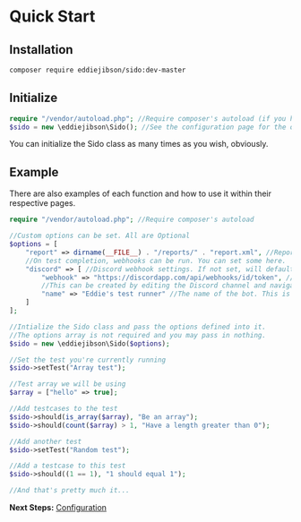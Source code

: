 # Quick Start

## Installation

```bash
composer require eddiejibson/sido:dev-master
```

## Initialize
```php
require "/vendor/autoload.php"; //Require composer's autoload (if you haven't already)
$sido = new \eddiejibson\Sido(); //See the configuration page for the options that can be passed here.
```

You can initialize the Sido class as many times as you wish, obviously.

## Example

There are also examples of each function and how to use it within their respective pages. 

```php
require "/vendor/autoload.php"; //Require composer's autoload

//Custom options can be set. All are Optional
$options = [
    "report" => dirname(__FILE__) . "/reports/" . "report.xml", //Report location. Set to false to disable generation fully.
    //On test completion, webhooks can be run. You can set some here.
    "discord" => [ //Discord webhook settings. If not set, will default to false (not used)
        "webhook" => "https://discordapp.com/api/webhooks/id/token", //Your Discord webhook URL. 
        //This can be created by editing the Discord channel and navigating to the 'webhooks' section
        "name" => "Eddie's test runner" //The name of the bot. This is Optional
    ]
];

//Intialize the Sido class and pass the options defined into it.
//The options array is not required and you may pass in nothing.
$sido = new \eddiejibson\Sido($options);

//Set the test you're currently running
$sido->setTest("Array test");

//Test array we will be using
$array = ["hello" => true];

//Add testcases to the test
$sido->should(is_array($array), "Be an array");
$sido->should(count($array) > 1, "Have a length greater than 0");

//Add another test
$sido->setTest("Random test");

//Add a testcase to this test
$sido->should((1 == 1), "1 should equal 1");

//And that's pretty much it...
```

**Next Steps:** [Configuration](configuration.md)
